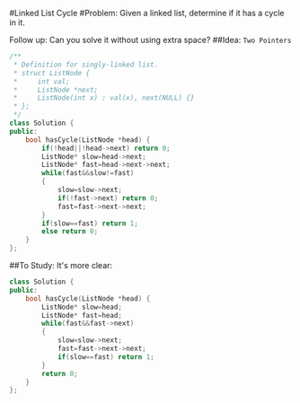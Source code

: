 #Linked List Cycle
#Problem:
Given a linked list, determine if it has a cycle in it.

Follow up:
Can you solve it without using extra space?
##Idea:
`Two Pointers`
```cpp
/**
 * Definition for singly-linked list.
 * struct ListNode {
 *     int val;
 *     ListNode *next;
 *     ListNode(int x) : val(x), next(NULL) {}
 * };
 */
class Solution {
public:
    bool hasCycle(ListNode *head) {
        if(!head||!head->next) return 0;
        ListNode* slow=head->next;
        ListNode* fast=head->next->next;
        while(fast&&slow!=fast)
        {
            slow=slow->next;
            if(!fast->next) return 0;
            fast=fast->next->next;
        }
        if(slow==fast) return 1;
        else return 0;
    }
};
```
##To Study:
It's more clear:
```cpp
class Solution {
public:
    bool hasCycle(ListNode *head) {
        ListNode* slow=head;
        ListNode* fast=head;
        while(fast&&fast->next)
        {
            slow=slow->next;
            fast=fast->next->next;
            if(slow==fast) return 1;
        }
        return 0;
    }
};
```